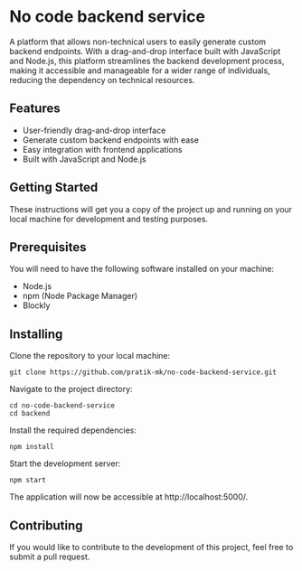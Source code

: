 # No code backend service
A platform that allows non-technical users to easily generate custom backend endpoints. With a drag-and-drop interface built with JavaScript and Node.js, this platform streamlines the backend development process, making it accessible and manageable for a wider range of individuals, reducing the dependency on technical resources.

## Features
- User-friendly drag-and-drop interface
- Generate custom backend endpoints with ease
- Easy integration with frontend applications
- Built with JavaScript and Node.js

## Getting Started
These instructions will get you a copy of the project up and running on your local machine for development and testing purposes.

## Prerequisites
You will need to have the following software installed on your machine:

- Node.js
- npm (Node Package Manager)
- Blockly

## Installing
Clone the repository to your local machine:

```shell
git clone https://github.com/pratik-mk/no-code-backend-service.git
```
 

Navigate to the project directory:

```shell
cd no-code-backend-service
cd backend
```

Install the required dependencies:

```shell
npm install
```

Start the development server:

```shell
npm start
```

The application will now be accessible at http://localhost:5000/.

## Contributing
If you would like to contribute to the development of this project, feel free to submit a pull request.

